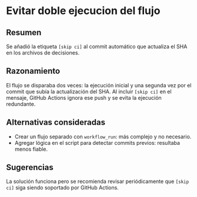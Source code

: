 # Evitar doble ejecucion del flujo

## Resumen
Se añadió la etiqueta `[skip ci]` al commit automático que actualiza el SHA en los archivos de decisiones.

## Razonamiento
El flujo se disparaba dos veces: la ejecución inicial y una segunda vez por el commit que subía la actualización del SHA. Al incluir `[skip ci]` en el mensaje, GitHub Actions ignora ese push y se evita la ejecución redundante.

## Alternativas consideradas
- Crear un flujo separado con `workflow_run`: más complejo y no necesario.
- Agregar lógica en el script para detectar commits previos: resultaba menos fiable.

## Sugerencias
La solución funciona pero se recomienda revisar periódicamente que `[skip ci]` siga siendo soportado por GitHub Actions.

